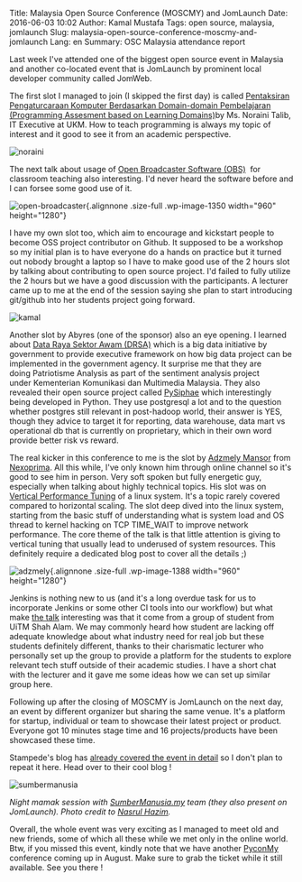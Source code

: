 Title: Malaysia Open Source Conference (MOSCMY) and JomLaunch
Date: 2016-06-03 10:02
Author: Kamal Mustafa
Tags: open source, malaysia, jomlaunch
Slug: malaysia-open-source-conference-moscmy-and-jomlaunch
Lang: en
Summary: OSC Malaysia attendance report

Last week I've attended one of the biggest open source event in Malaysia
and another co-located event that is JomLaunch by prominent local
developer community called JomWeb.

The first slot I managed to join (I skipped the first day) is
called [Pentaksiran Pengaturcaraan Komputer Berdasarkan Domain-domain
Pembelajaran (Programming Assesment based on Learning
Domains)](http://lanyrd.com/2016/moscmy2016/sdzpgb/)by Ms. Noraini
Talib, IT Executive at UKM. How to teach programming is always my topic
of interest and it good to see it from an academic perspective.

![noraini]({filename}/images/moscmy-jomlaunch-2016/noraini.jpg)

The next talk about usage of [Open Broadcaster Software
(OBS)](https://obsproject.com/)  for classroom teaching also
interesting. I'd never heard the software before and I can forsee some
good use of it.

![open-broadcaster]({filename}/images/moscmy-jomlaunch-2016/open-broadcaster.jpg){.alignnone
.size-full .wp-image-1350 width="960" height="1280"}

I have my own slot too, which aim to encourage and kickstart people to
become OSS project contributor on Github. It supposed to be a workshop
so my initial plan is to have everyone do a hands on practice but it
turned out nobody brought a laptop so I have to make good use of the 2
hours slot by talking about contributing to open source project. I'd
failed to fully utilize the 2 hours but we have a good discussion with
the participants. A lecturer came up to me at the end of the session
saying she plan to start introducing git/github into her students
project going forward.

![kamal]({filename}/images/moscmy-jomlaunch-2016/kamal.jpg)

Another slot by Abyres (one of the sponsor) also an eye opening. I
learned about [Data Raya Sektor Awam
(DRSA)](http://www.mampu.gov.my/DRSA) which is a big data initiative by
government to provide executive framework on how big data project can be
implemented in the government agency. It surprise me that they are
doing Patriotisme Analysis as part of the sentiment analysis project
under Kementerian Komunikasi dan Multimedia Malaysia. They also revealed
their open source project called
[PySiphae](http://pysiphae.readthedocs.io/en/latest/) which
interestingly being developed in Python. They use postgresql a lot and
to the question whether postgres still relevant in post-hadoop world,
their answer is YES, though they advice to target it for reporting, data
warehouse, data mart vs operational db that is currently on proprietary,
which in their own word provide better risk vs reward.

The real kicker in this conference to me is the slot by [Adzmely
Mansor](https://www.linkedin.com/in/adzmely) from
[Nexoprima](https://blog.nexoprima.com/). All this while, I've only
known him through online channel so it's good to see him in person. Very
soft spoken but fully energetic guy, especially when talking about
highly technical topics. His slot was on [Vertical Performance
Tuning](https://www.scribd.com/doc/313886524/Vertical-Performance-Tuning-MOSC2016)
of a linux system. It's a topic rarely covered compared to horizontal
scaling. The slot deep dived into the linux system, starting from the
basic stuff of understanding what is system load and OS thread to kernel
hacking on TCP TIME\_WAIT to improve network performance. The core theme
of the talk is that little attention is giving to vertical tuning that
usually lead to underused of system resources. This definitely require a
dedicated blog post to cover all the details ;)

![adzmely]({filename}/images/moscmy-jomlaunch-2016/adzmely.jpg){.alignnone
.size-full .wp-image-1388 width="960" height="1280"}

Jenkins is nothing new to us (and it's a long overdue task for us to
incorporate Jenkins or some other CI tools into our workflow) but what
make [the talk](http://lanyrd.com/2016/moscmy2016/sdzxqz/) interesting
was that it come from a group of student from UiTM Shah Alam. We may
commonly heard how student are lacking off adequate knowledge about what
industry need for real job but these students definitely different,
thanks to their charismatic lecturer who personally set up the group to
provide a platform for the students to explore relevant tech stuff
outside of their academic studies. I have a short chat with the lecturer
and it gave me some ideas how we can set up similar group here.

Following up after the closing of MOSCMY is JomLaunch on the next day,
an event by different organizer but sharing the same venue. It's a
platform for startup, individual or team to showcase their latest
project or product. Everyone got 10 minutes stage time and 16
projects/products have been showcased these time.

Stampede's blog has [already covered the event in
detail](http://www.stampede-design.com/blog/2016/06/being-all-inspired-at-jomlaunch/)
so I don't plan to repeat it here. Head over to their cool blog !

![sumbermanusia]({filename}/images/moscmy-jomlaunch-2016/sumbermanusia.jpg)

*Night mamak session with [SumberManusia.my](http://sumbermanusia.my/)
team (they also present on JomLaunch). Photo credit to [Nasrul
Hazim](http://blog.nasrulhazim.com/).*

Overall, the whole event was very exciting as I managed to meet old and
new friends, some of which all these while we met only in the online
world. Btw, if you missed this event, kindly note that we have another
[PyconMy](https://pycon.my/) conference coming up in August. Make sure
to grab the ticket while it still available. See you there !
